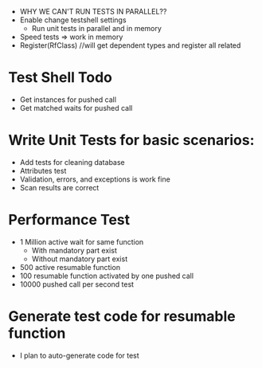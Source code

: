 ﻿* WHY WE CAN'T RUN TESTS IN PARALLEL??
* Enable change testshell settings
	* Run unit tests in parallel and in memory
* Speed tests => work in memory
* Register(RfClass) //will get dependent types and register all related

# Test Shell Todo
* Get instances for pushed call
* Get matched waits for pushed call


# Write Unit Tests for basic scenarios:
* Add tests for cleaning database
* Attributes test
* Validation, errors, and exceptions is work fine
* Scan results are correct

# Performance Test
* 1 Million active wait for same function
	* With mandatory part exist
	* Without mandatory part exist
* 500 active resumable function
* 100 resumable function activated by one pushed call
* 10000 pushed call per second test


# Generate test code for resumable function
* I plan to auto-generate code for test